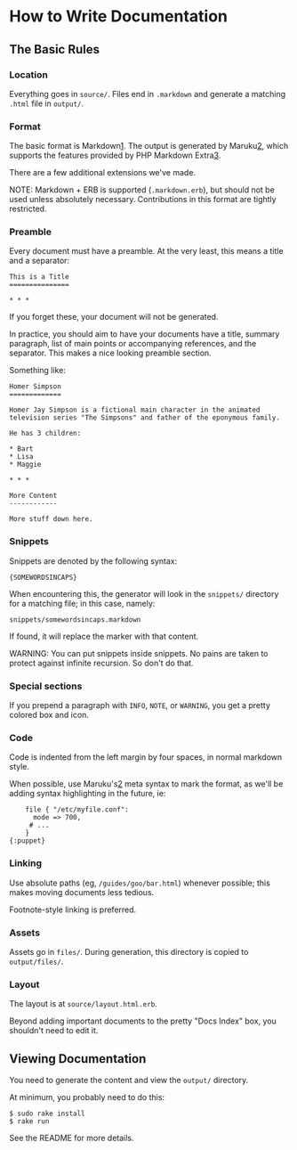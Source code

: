How to Write Documentation
==========================

The Basic Rules
---------------

### Location

Everything goes in `source/`.  Files end in `.markdown` and generate a
matching `.html` file in `output/`.

### Format

The basic format is Markdown[1].  The output is generated by Maruku[2], which
supports the features provided by PHP Markdown Extra[3].

There are a few additional extensions we've made.

NOTE: Markdown + ERB is supported (`.markdown.erb`), but should not be
used unless absolutely necessary.  Contributions in this format are
tightly restricted.

### Preamble

Every document must have a preamble.  At the very least, this means a
title and a separator:

    This is a Title
    ===============

    * * *

If you forget these, your document will not be generated.

In practice, you should aim to have your documents have a title,
summary paragraph, list of main points or accompanying references,
and the separator.  This makes a nice looking preamble section.

Something like:

    Homer Simpson
    =============

    Homer Jay Simpson is a fictional main character in the animated
    television series "The Simpsons" and father of the eponymous family.

    He has 3 children:

    * Bart
    * Lisa
    * Maggie

    * * *

    More Content
    ------------

    More stuff down here.    


### Snippets

Snippets are denoted by the following syntax:

    {SOMEWORDSINCAPS}

When encountering this, the generator will look in the `snippets/`
directory for a matching file; in this case, namely:

    snippets/somewordsincaps.markdown

If found, it will replace the marker with that content.

WARNING: You can put snippets inside snippets.  No pains are taken to
protect against infinite recursion.  So don't do that.

### Special sections

If you prepend a paragraph with `INFO`, `NOTE`, or `WARNING`, you get
a pretty colored box and icon.

### Code

Code is indented from the left margin by four spaces, in normal
markdown style.

When possible, use Maruku's[2] meta syntax to mark the format, as
we'll be adding syntax highlighting in the future, ie:

        file { "/etc/myfile.conf":
          mode => 700,
         # ...
        } 
    {:puppet}

### Linking

Use absolute paths (eg, `/guides/goo/bar.html`) whenever possible;
this makes moving documents less tedious.

Footnote-style linking is preferred.

### Assets

Assets go in `files/`.  During generation, this directory is copied to
`output/files/`.

### Layout

The layout is at `source/layout.html.erb`.

Beyond adding important documents to the pretty "Docs Index" box,
you shouldn't need to edit it.

Viewing Documentation
---------------------

You need to generate the content and view the `output/` directory.

At minimum, you probably need to do this:

    $ sudo rake install
    $ rake run

See the README for more details.

[1]: http://daringfireball.net/projects/markdown/ 
[2]: http://maruku.rubyforge.org/
[3]: http://michelf.com/projects/php-markdown/extra/

